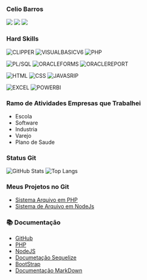 ### Celio Barros

<div>
<a href = "mailto:celio130101@gmail.com"><img src="https://img.shields.io/badge/Gmail-D14836?style=for-the-badge&logo=gmail&logoColor=white" target="_blank"></a>
<a href="https://www.linkedin.com/in/celio-barros-b946b055/" target="_blank"><img src="https://img.shields.io/badge/-LinkedIn-%230077B5?style=for-the-badge&logo=linkedin&logoColor=white"></a>   
<a href="https://wa.me/5585987234013" target="_blank"><img src="https://img.shields.io/badge/WhatsApp-25D366?style=for-the-badge&logo=whatsapp&logoColor=white"></a>
</div>

### Hard Skills
![CLIPPER](https://img.shields.io/badge/CLIPPER-%23092E20.svg?style=for-the-badge&logo=clipper&logoColor=white)
![VISUALBASICV6](https://img.shields.io/badge/VisualBasicv.6-%23092E20.svg?style=for-the-badge&logo=microsoft&logoColor=red)
![PHP](https://img.shields.io/badge/PHP-%23092E20.svg?style=for-the-badge&logo=php&logoColor=red)

![PL/SQL](https://img.shields.io/badge/plsql-%23092E20.svg?style=for-the-badge&logo=oracle&logoColor=red)
![ORACLEFORMS](https://img.shields.io/badge/OracleForms-%23092E20.svg?style=for-the-badge&logo=oracle&logoColor=red)
![ORACLEREPORT](https://img.shields.io/badge/OracleReport-%23092E20.svg?style=for-the-badge&logo=oracle&logoColor=red)


![HTML](https://img.shields.io/badge/HTML-%23092E20.svg?style=for-the-badge&logo=html&logoColor=white)
![CSS](https://img.shields.io/badge/CSS-%23092E20.svg?style=for-the-badge&logo=CSS&logoColor=white)
![JAVASRIP](https://img.shields.io/badge/JS-%23092E20.svg?style=for-the-badge&logo=javascript&logoColor=red)


![EXCEL](https://img.shields.io/badge/EXCEL-%23092E20.svg?style=for-the-badge&logo=microsoftexcel&logoColor=red)
![POWERBI](https://img.shields.io/badge/POWERBI-%23092E20.svg?style=for-the-badge&logo=powerbi&logoColor=red)

### Ramo de Atividades Empresas que Trabalhei
- Escola
- Software
- Industria
- Varejo
- Plano de Saude

### Status Git

![GitHub Stats](https://github-readme-stats.vercel.app/api?username=CelioBarros1301&theme=transparent&bg_color=013&border_color=30A3DC&show_icons=true&icon_color=30A3DC&title_color=E94D5F&text_color=FFF)
![Top Langs](https://github-readme-stats-git-masterrstaa-rickstaa.vercel.app/api/top-langs/?username=CelioBarros1301&layout=compact&bg_color=013&border_color=30A3DC&title_color=E94D5F&text_color=FFF)

 
 ### Meus Projetos no Git
- [Sistema Arquivo em PHP](https://github.com/CelioBarros1301/sisarqphpv2)
- [Sistema de Arquivo em NodeJs](https://github.com/CelioBarros1301/sisarqnode)



### 📚 Documentação
- [GitHub](https://docs.github.com/pt)
- [PHP](https://www.php.net/manual/pt_BR/index.php)
- [NodeJS](https://nodejs.org/pt-br/docs)
- [Documetação Sequelize](https://sequelize.org/)
- [BootStrap](https://getbootstrap.com.br/docs/4.1/getting-started/introduction/)
- [Documentação MarkDown](https://docs.github.com/pt/get-started/writing-on-github/getting-started-with-writing-and-formatting-on-github/basic-writing-and-formatting-syntax)

